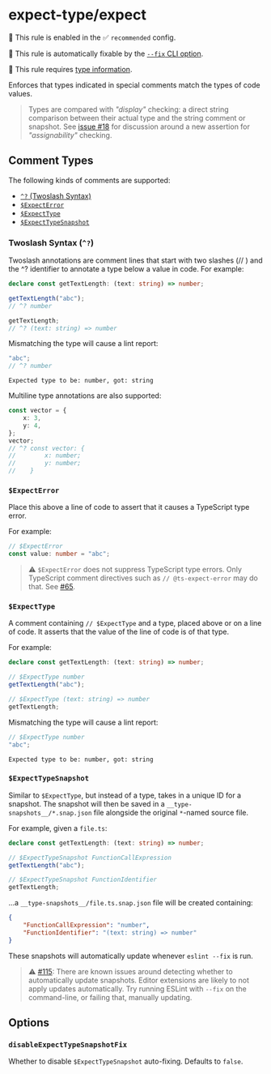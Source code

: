 # expect-type/expect

💼 This rule is enabled in the ✅ `recommended` config.

🔧 This rule is automatically fixable by the [`--fix` CLI option](https://eslint.org/docs/latest/user-guide/command-line-interface#--fix).

💭 This rule requires [type information](https://typescript-eslint.io/linting/typed-linting).

<!-- end auto-generated rule header -->

Enforces that types indicated in special comments match the types of code values.

> Types are compared with _"display"_ checking: a direct string comparison between their actual type and the string comment or snapshot.
> See [issue #18](https://github.com/JoshuaKGoldberg/eslint-plugin-expect-type/issues/18) for discussion around a new assertion for _"assignability"_ checking.

## Comment Types

The following kinds of comments are supported:

<!-- Markdownlint doesn't seem to understand the heading IDs... -->
<!-- markdownlint-disable link-fragments -->

- [`^?` (Twoslash Syntax)](#twoslash-syntax)
- [`$ExpectError`](#expecterror)
- [`$ExpectType`](#expecttype)
- [`$ExpectTypeSnapshot`](#expecttypesnapshot)

<!-- markdownlint-enable link-fragments -->

### Twoslash Syntax (`^?`)

Twoslash annotations are comment lines that start with two slashes (// ) and the ^? identifier to annotate a type below a value in code.
For example:

```ts
declare const getTextLength: (text: string) => number;

getTextLength("abc");
// ^? number

getTextLength;
// ^? (text: string) => number
```

Mismatching the type will cause a lint report:

```ts
"abc";
// ^? number
```

```plaintext
Expected type to be: number, got: string
```

Multiline type annotations are also supported:

```ts
const vector = {
	x: 3,
	y: 4,
};
vector;
// ^? const vector: {
//        x: number;
//        y: number;
//    }
```

### `$ExpectError`

Place this above a line of code to assert that it causes a TypeScript type error.

For example:

```ts
// $ExpectError
const value: number = "abc";
```

> ⚠️ `$ExpectError` does not suppress TypeScript type errors.
> Only TypeScript comment directives such as `// @ts-expect-error` may do that.
> See [#65](https://github.com/JoshuaKGoldberg/eslint-plugin-expect-type/issues/65).

### `$ExpectType`

A comment containing `// $ExpectType` and a type, placed above or on a line of code.
It asserts that the value of the line of code is of that type.

For example:

```ts
declare const getTextLength: (text: string) => number;

// $ExpectType number
getTextLength("abc");

// $ExpectType (text: string) => number
getTextLength;
```

Mismatching the type will cause a lint report:

```ts
// $ExpectType number
"abc";
```

```plaintext
Expected type to be: number, got: string
```

### `$ExpectTypeSnapshot`

Similar to `$ExpectType`, but instead of a type, takes in a unique ID for a snapshot.
The snapshot will then be saved in a `__type-snapshots__/*.snap.json` file alongside the original `*`-named source file.

For example, given a `file.ts`:

```ts
declare const getTextLength: (text: string) => number;

// $ExpectTypeSnapshot FunctionCallExpression
getTextLength("abc");

// $ExpectTypeSnapshot FunctionIdentifier
getTextLength;
```

...a `__type-snapshots__/file.ts.snap.json` file will be created containing:

```json
{
	"FunctionCallExpression": "number",
	"FunctionIdentifier": "(text: string) => number"
}
```

These snapshots will automatically update whenever `eslint --fix` is run.

> ⚠️ [#115](https://github.com/JoshuaKGoldberg/eslint-plugin-expect-type/issues/115): There are known issues around detecting whether to automatically update snapshots.
> Editor extensions are likely to not apply updates automatically.
> Try running ESLint with `--fix` on the command-line, or failing that, manually updating.

## Options

### `disableExpectTypeSnapshotFix`

Whether to disable `$ExpectTypeSnapshot` auto-fixing.
Defaults to `false`.
